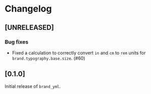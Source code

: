 # Changelog

<!--
All notable changes to this project will be documented in this file.

The format is based on [Keep a Changelog](https://keepachangelog.com/en/1.1.0/),
and this project adheres to [Semantic Versioning](https://semver.org/spec/v2.0.0.html).
-->

## [UNRELEASED]

### Bug fixes

* Fixed a calculation to correctly convert `in` and `cm` to `rem` units for `brand.typography.base.size`. (#60)

## [0.1.0]

Initial release of `brand_yml`.
